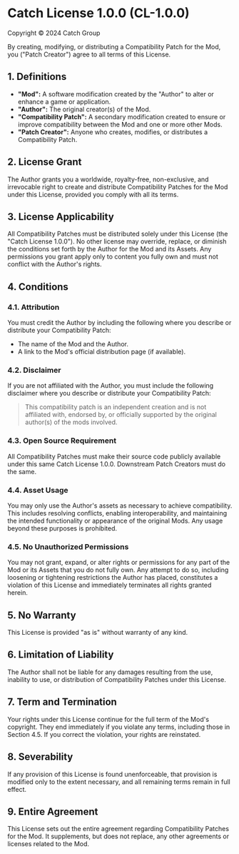 # Catch License 1.0.0 (CL-1.0.0)

Copyright © 2024 Catch Group

By creating, modifying, or distributing a Compatibility Patch for the Mod, you ("Patch Creator") agree to all terms of this License.

## 1. Definitions

- **"Mod":** A software modification created by the "Author" to alter or enhance a game or application.
- **"Author":** The original creator(s) of the Mod.
- **"Compatibility Patch":** A secondary modification created to ensure or improve compatibility between the Mod and one or more other Mods.
- **"Patch Creator":** Anyone who creates, modifies, or distributes a Compatibility Patch.

## 2. License Grant

The Author grants you a worldwide, royalty-free, non-exclusive, and irrevocable right to create and distribute Compatibility Patches for the Mod under this License, provided you comply with all its terms.

## 3. License Applicability

All Compatibility Patches must be distributed solely under this License (the "Catch License 1.0.0"). No other license may override, replace, or diminish the conditions set forth by the Author for the Mod and its Assets. Any permissions you grant apply only to content you fully own and must not conflict with the Author's rights.

## 4. Conditions

### 4.1. Attribution

You must credit the Author by including the following where you describe or distribute your Compatibility Patch:

- The name of the Mod and the Author.
- A link to the Mod's official distribution page (if available).

### 4.2. Disclaimer

If you are not affiliated with the Author, you must include the following disclaimer where you describe or distribute your Compatibility Patch:

> This compatibility patch is an independent creation and is not affiliated with, endorsed by, or officially supported by the original author(s) of the mods involved.

### 4.3. Open Source Requirement

All Compatibility Patches must make their source code publicly available under this same Catch License 1.0.0. Downstream Patch Creators must do the same.

### 4.4. Asset Usage

You may only use the Author's assets as necessary to achieve compatibility. This includes resolving conflicts, enabling interoperability, and maintaining the intended functionality or appearance of the original Mods. Any usage beyond these purposes is prohibited.

### 4.5. No Unauthorized Permissions

You may not grant, expand, or alter rights or permissions for any part of the Mod or its Assets that you do not fully own. Any attempt to do so, including loosening or tightening restrictions the Author has placed, constitutes a violation of this License and immediately terminates all rights granted herein.

## 5. No Warranty

This License is provided "as is" without warranty of any kind.

## 6. Limitation of Liability

The Author shall not be liable for any damages resulting from the use, inability to use, or distribution of Compatibility Patches under this License.

## 7. Term and Termination

Your rights under this License continue for the full term of the Mod's copyright. They end immediately if you violate any terms, including those in Section 4.5. If you correct the violation, your rights are reinstated.

## 8. Severability

If any provision of this License is found unenforceable, that provision is modified only to the extent necessary, and all remaining terms remain in full effect.

## 9. Entire Agreement

This License sets out the entire agreement regarding Compatibility Patches for the Mod. It supplements, but does not replace, any other agreements or licenses related to the Mod.
